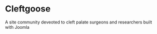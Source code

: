 Cleftgoose
==========

A site community deveoted to cleft palate surgeons and researchers built with Joomla
